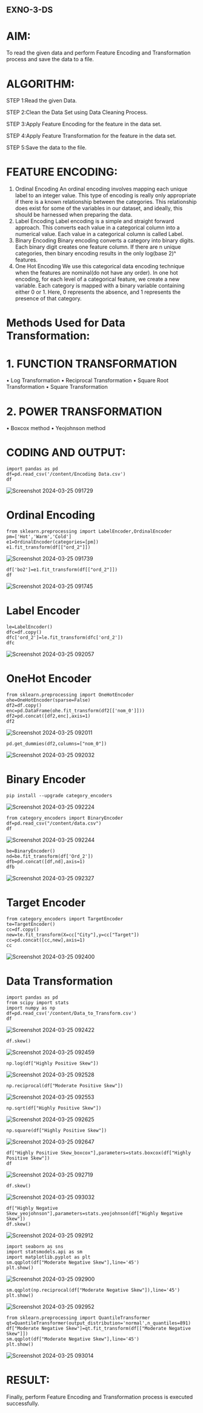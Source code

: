 ## EXNO-3-DS

# AIM:
To read the given data and perform Feature Encoding and Transformation process and save the data to a file.

# ALGORITHM:

STEP 1:Read the given Data.

STEP 2:Clean the Data Set using Data Cleaning Process.

STEP 3:Apply Feature Encoding for the feature in the data set.

STEP 4:Apply Feature Transformation for the feature in the data set.

STEP 5:Save the data to the file.


# FEATURE ENCODING:
1. Ordinal Encoding
An ordinal encoding involves mapping each unique label to an integer value. This type of encoding is really only appropriate if there is a known relationship between the categories. This relationship does exist for some of the variables in our dataset, and ideally, this should be harnessed when preparing the data.
2. Label Encoding
Label encoding is a simple and straight forward approach. This converts each value in a categorical column into a numerical value. Each value in a categorical column is called Label.
3. Binary Encoding
Binary encoding converts a category into binary digits. Each binary digit creates one feature column. If there are n unique categories, then binary encoding results in the only log(base 2)ⁿ features.
4. One Hot Encoding
We use this categorical data encoding technique when the features are nominal(do not have any order). In one hot encoding, for each level of a categorical feature, we create a new variable. Each category is mapped with a binary variable containing either 0 or 1. Here, 0 represents the absence, and 1 represents the presence of that category.

# Methods Used for Data Transformation:
  # 1. FUNCTION TRANSFORMATION
• Log Transformation
• Reciprocal Transformation
• Square Root Transformation
• Square Transformation
  # 2. POWER TRANSFORMATION
• Boxcox method
• Yeojohnson method

# CODING AND OUTPUT:
```
import pandas as pd
df=pd.read_csv('/content/Encoding Data.csv')
df
```
![Screenshot 2024-03-25 091729](https://github.com/guru14789/EXNO-3-DS/assets/151705853/536e6785-3739-48bf-b567-0e480cc494a6)

# Ordinal Encoding
```
from sklearn.preprocessing import LabelEncoder,OrdinalEncoder
pm=['Hot','Warm','Cold']
e1=OrdinalEncoder(categories=[pm])
e1.fit_transform(df[["ord_2"]])
```
![Screenshot 2024-03-25 091739](https://github.com/guru14789/EXNO-3-DS/assets/151705853/237172e7-7f3e-47fe-ad23-e027a9746f36)

```
df['bo2']=e1.fit_transform(df[["ord_2"]])
df
```
![Screenshot 2024-03-25 091745](https://github.com/guru14789/EXNO-3-DS/assets/151705853/c5da43e0-0fec-4bd5-8d84-de85e039d7d8)

# Label Encoder
```
le=LabelEncoder()
dfc=df.copy()
dfc['ord_2']=le.fit_transform(dfc['ord_2'])
dfc
```
![Screenshot 2024-03-25 092057](https://github.com/guru14789/EXNO-3-DS/assets/151705853/5b3a3672-acc4-4ca1-93e0-4012950ef048)

# OneHot Encoder
```
from sklearn.preprocessing import OneHotEncoder
ohe=OneHotEncoder(sparse=False)
df2=df.copy()
enc=pd.DataFrame(ohe.fit_transform(df2[['nom_0']]))
df2=pd.concat([df2,enc],axis=1)
df2
```
![Screenshot 2024-03-25 092011](https://github.com/guru14789/EXNO-3-DS/assets/151705853/d967ce56-7bc1-4595-bca4-e1933864694e)

```
pd.get_dummies(df2,columns=["nom_0"])
```
![Screenshot 2024-03-25 092032](https://github.com/guru14789/EXNO-3-DS/assets/151705853/87ed636f-b57d-4968-841c-4a87eb7db300)

# Binary Encoder
```
pip install --upgrade category_encoders
```
![Screenshot 2024-03-25 092224](https://github.com/guru14789/EXNO-3-DS/assets/151705853/62152352-a03d-4df3-b830-53207c218c7d)

```
from category_encoders import BinaryEncoder
df=pd.read_csv("/content/data.csv")
df
```
![Screenshot 2024-03-25 092244](https://github.com/guru14789/EXNO-3-DS/assets/151705853/99121f9e-0b60-4d0e-895a-9027872b4bef)

```
be=BinaryEncoder()
nd=be.fit_transform(df['Ord_2'])
dfb=pd.concat([df,nd],axis=1)
dfb
```
![Screenshot 2024-03-25 092327](https://github.com/guru14789/EXNO-3-DS/assets/151705853/0a0871d3-503c-4635-b094-77055b9f7b33)



# Target Encoder
```
from category_encoders import TargetEncoder
te=TargetEncoder()
cc=df.copy()
new=te.fit_transform(X=cc["City"],y=cc["Target"])
cc=pd.concat([cc,new],axis=1)
cc
```
![Screenshot 2024-03-25 092400](https://github.com/guru14789/EXNO-3-DS/assets/151705853/95a1922c-a2d5-421b-8a4c-6ad29ec41213)

# Data Transformation
```
import pandas as pd
from scipy import stats
import numpy as np
df=pd.read_csv('/content/Data_to_Transform.csv')
df
```
![Screenshot 2024-03-25 092422](https://github.com/guru14789/EXNO-3-DS/assets/151705853/41901f94-cf76-469a-b86b-de60c4da46a8)


```
df.skew()
```
![Screenshot 2024-03-25 092459](https://github.com/guru14789/EXNO-3-DS/assets/151705853/cba217d5-450f-40cd-8df5-97cef2e2c4d9)

```
np.log(df["Highly Positive Skew"])
```
![Screenshot 2024-03-25 092528](https://github.com/guru14789/EXNO-3-DS/assets/151705853/2f81024f-39c9-4c15-8e21-d352f5385cf9)

```
np.reciprocal(df["Moderate Positive Skew"])

```
![Screenshot 2024-03-25 092553](https://github.com/guru14789/EXNO-3-DS/assets/151705853/a2bf37fe-b043-4f6a-83bd-5e95d3992853)

```
np.sqrt(df["Highly Positive Skew"])
```
![Screenshot 2024-03-25 092625](https://github.com/guru14789/EXNO-3-DS/assets/151705853/d466c366-5d60-461a-9410-afaf781e249e)

```
np.square(df["Highly Positive Skew"])
```
![Screenshot 2024-03-25 092647](https://github.com/guru14789/EXNO-3-DS/assets/151705853/8936e867-5c16-46aa-abe9-0bc0f2cb9d65)

```
df["Highly Positive Skew_boxcox"],parameters=stats.boxcox(df["Highly Positive Skew"])
df
```
![Screenshot 2024-03-25 092719](https://github.com/guru14789/EXNO-3-DS/assets/151705853/41287ac0-31ba-4f8b-a41d-b9e8e779872c)

```
df.skew()
```
![Screenshot 2024-03-25 093032](https://github.com/guru14789/EXNO-3-DS/assets/151705853/380eee56-b11f-4eaa-bd21-b10c9bedf077)


```
df["Highly Negative Skew_yeojohnson"],parameters=stats.yeojohnson(df["Highly Negative Skew"])
df.skew()
```
![Screenshot 2024-03-25 092912](https://github.com/guru14789/EXNO-3-DS/assets/151705853/22022eb0-ec3f-42bd-a4ac-02a167829e9f)

```
import seaborn as sns
import statsmodels.api as sm
import matplotlib.pyplot as plt
sm.qqplot(df["Moderate Negative Skew"],line='45')
plt.show()
```
![Screenshot 2024-03-25 092900](https://github.com/guru14789/EXNO-3-DS/assets/151705853/c9e4d726-ad78-4e3f-bf83-7003a54bc629)


```
sm.qqplot(np.reciprocal(df["Moderate Negative Skew"]),line='45')
plt.show()
```
![Screenshot 2024-03-25 092952](https://github.com/guru14789/EXNO-3-DS/assets/151705853/b20405dc-e3db-4667-ace6-202898c18029)

```
from sklearn.preprocessing import QuantileTransformer
qt=QuantileTransformer(output_distribution='normal',n_quantiles=891)
df["Moderate Negative Skew"]=qt.fit_transform(df[["Moderate Negative Skew"]])
sm.qqplot(df["Moderate Negative Skew"],line='45')
plt.show()
```
![Screenshot 2024-03-25 093014](https://github.com/guru14789/EXNO-3-DS/assets/151705853/72b1b402-d60b-4675-9009-f4485a991a78)

      
# RESULT:
Finally, perform Feature Encoding and Transformation process is executed successfully.
       
